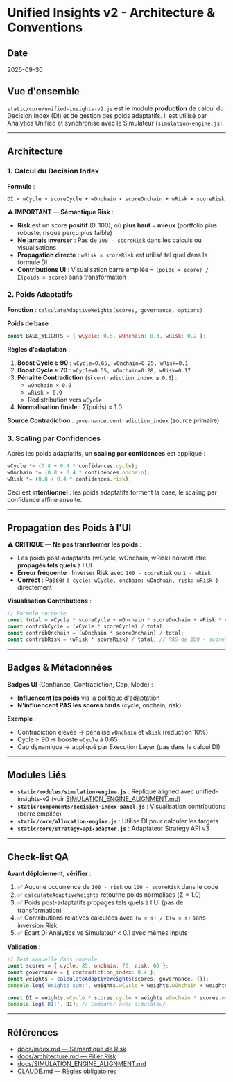 # Unified Insights v2 - Architecture & Conventions

## Date
2025-09-30

## Vue d'ensemble

`static/core/unified-insights-v2.js` est le module **production** de calcul du Decision Index (DI) et de gestion des poids adaptatifs. Il est utilisé par Analytics Unified et synchronisé avec le Simulateur (`simulation-engine.js`).

---

## Architecture

### 1. Calcul du Decision Index

**Formule** :
```
DI = wCycle × scoreCycle + wOnchain × scoreOnchain + wRisk × scoreRisk
```

**⚠️ IMPORTANT — Sémantique Risk** :
- **Risk** est un score **positif** (0..100), où **plus haut = mieux** (portfolio plus robuste, risque perçu plus faible)
- **Ne jamais inverser** : Pas de `100 - scoreRisk` dans les calculs ou visualisations
- **Propagation directe** : `wRisk × scoreRisk` est utilisé tel quel dans la formule DI
- **Contributions UI** : Visualisation barre empilée = `(poids × score) / Σ(poids × score)` sans transformation

### 2. Poids Adaptatifs

**Fonction** : `calculateAdaptiveWeights(scores, governance, options)`

**Poids de base** :
```javascript
const BASE_WEIGHTS = { wCycle: 0.5, wOnchain: 0.3, wRisk: 0.2 };
```

**Règles d'adaptation** :
1. **Boost Cycle ≥ 90** : `wCycle=0.65, wOnchain=0.25, wRisk=0.1`
2. **Boost Cycle ≥ 70** : `wCycle=0.55, wOnchain=0.28, wRisk=0.17`
3. **Pénalité Contradiction** (si `contradiction_index ≥ 0.5`) :
   - `wOnchain × 0.9`
   - `wRisk × 0.9`
   - Redistribution vers `wCycle`
4. **Normalisation finale** : Σ(poids) = 1.0

**Source Contradiction** : `governance.contradiction_index` (source primaire)

### 3. Scaling par Confidences

Après les poids adaptatifs, un **scaling par confidences** est appliqué :
```javascript
wCycle *= (0.8 + 0.4 * confidences.cycle);
wOnchain *= (0.8 + 0.4 * confidences.onchain);
wRisk *= (0.8 + 0.4 * confidences.risk);
```

Ceci est **intentionnel** : les poids adaptatifs forment la base, le scaling par confidence affine ensuite.

---

## Propagation des Poids à l'UI

**⚠️ CRITIQUE — Ne pas transformer les poids** :
- Les poids post-adaptatifs (wCycle, wOnchain, wRisk) doivent être **propagés tels quels** à l'UI
- **Erreur fréquente** : Inverser Risk avec `100 - scoreRisk` ou `1 - wRisk`
- **Correct** : Passer `{ cycle: wCycle, onchain: wOnchain, risk: wRisk }` directement

**Visualisation Contributions** :
```javascript
// Formule correcte
const total = wCycle * scoreCycle + wOnchain * scoreOnchain + wRisk * scoreRisk;
const contribCycle = (wCycle * scoreCycle) / total;
const contribOnchain = (wOnchain * scoreOnchain) / total;
const contribRisk = (wRisk * scoreRisk) / total; // PAS de 100 - scoreRisk
```

---

## Badges & Métadonnées

**Badges UI** (Confiance, Contradiction, Cap, Mode) :
- **Influencent les poids** via la politique d'adaptation
- **N'influencent PAS les scores bruts** (cycle, onchain, risk)

**Exemple** :
- Contradiction élevée → pénalise `wOnchain` et `wRisk` (réduction 10%)
- Cycle ≥ 90 → booste `wCycle` à 0.65
- Cap dynamique → appliqué par Execution Layer (pas dans le calcul DI)

---

## Modules Liés

- **`static/modules/simulation-engine.js`** : Réplique aligned avec unified-insights-v2 (voir [SIMULATION_ENGINE_ALIGNMENT.md](SIMULATION_ENGINE_ALIGNMENT.md))
- **`static/components/decision-index-panel.js`** : Visualisation contributions (barre empilée)
- **`static/core/allocation-engine.js`** : Utilise DI pour calculer les targets
- **`static/core/strategy-api-adapter.js`** : Adaptateur Strategy API v3

---

## Check-list QA

**Avant déploiement, vérifier** :
1. ✅ Aucune occurrence de `100 - risk` ou `100 - scoreRisk` dans le code
2. ✅ `calculateAdaptiveWeights` retourne poids normalisés (Σ = 1.0)
3. ✅ Poids post-adaptatifs propagés tels quels à l'UI (pas de transformation)
4. ✅ Contributions relatives calculées avec `(w × s) / Σ(w × s)` sans inversion Risk
5. ✅ Écart DI Analytics vs Simulateur < 0.1 avec mêmes inputs

**Validation** :
```javascript
// Test manuelle dans console
const scores = { cycle: 85, onchain: 70, risk: 60 };
const governance = { contradiction_index: 0.4 };
const weights = calculateAdaptiveWeights(scores, governance, {});
console.log('Weights sum:', weights.wCycle + weights.wOnchain + weights.wRisk); // Doit être 1.0

const DI = weights.wCycle * scores.cycle + weights.wOnchain * scores.onchain + weights.wRisk * scores.risk;
console.log('DI:', DI); // Comparer avec simulateur
```

---

## Références

- [docs/index.md — Sémantique de Risk](index.md#sémantique-de-risk-pilier-du-decision-index)
- [docs/architecture.md — Pilier Risk](architecture.md#pilier-risk-sémantique-et-propagation)
- [docs/SIMULATION_ENGINE_ALIGNMENT.md](SIMULATION_ENGINE_ALIGNMENT.md)
- [CLAUDE.md — Règles obligatoires](../CLAUDE.md)
